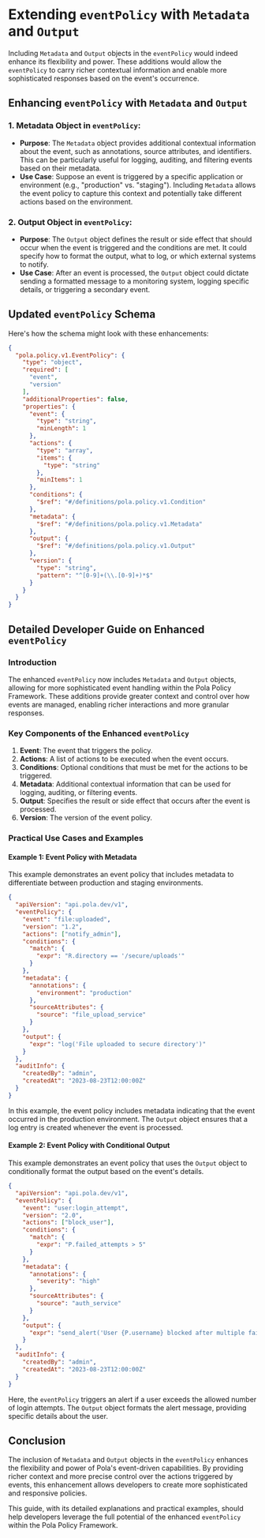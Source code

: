 # Extending `eventPolicy` with `Metadata` and `Output`

Including `Metadata` and `Output` objects in the `eventPolicy` would indeed enhance its flexibility and power. These additions would allow the `eventPolicy` to carry richer contextual information and enable more sophisticated responses based on the event's occurrence.

## Enhancing `eventPolicy` with `Metadata` and `Output`

### 1. **Metadata Object in `eventPolicy`**:
- **Purpose**: The `Metadata` object provides additional contextual information about the event, such as annotations, source attributes, and identifiers. This can be particularly useful for logging, auditing, and filtering events based on their metadata.
- **Use Case**: Suppose an event is triggered by a specific application or environment (e.g., "production" vs. "staging"). Including `Metadata` allows the event policy to capture this context and potentially take different actions based on the environment.

### 2. **Output Object in `eventPolicy`**:
- **Purpose**: The `Output` object defines the result or side effect that should occur when the event is triggered and the conditions are met. It could specify how to format the output, what to log, or which external systems to notify.
- **Use Case**: After an event is processed, the `Output` object could dictate sending a formatted message to a monitoring system, logging specific details, or triggering a secondary event.

## Updated `eventPolicy` Schema

Here's how the schema might look with these enhancements:

```json
{
  "pola.policy.v1.EventPolicy": {
    "type": "object",
    "required": [
      "event",
      "version"
    ],
    "additionalProperties": false,
    "properties": {
      "event": {
        "type": "string",
        "minLength": 1
      },
      "actions": {
        "type": "array",
        "items": {
          "type": "string"
        },
        "minItems": 1
      },
      "conditions": {
        "$ref": "#/definitions/pola.policy.v1.Condition"
      },
      "metadata": {
        "$ref": "#/definitions/pola.policy.v1.Metadata"
      },
      "output": {
        "$ref": "#/definitions/pola.policy.v1.Output"
      },
      "version": {
        "type": "string",
        "pattern": "^[0-9]+(\\.[0-9]+)*$"
      }
    }
  }
}
```

## Detailed Developer Guide on Enhanced `eventPolicy`

### Introduction

The enhanced `eventPolicy` now includes `Metadata` and `Output` objects, allowing for more sophisticated event handling within the Pola Policy Framework. These additions provide greater context and control over how events are managed, enabling richer interactions and more granular responses.

### Key Components of the Enhanced `eventPolicy`

1. **Event**: The event that triggers the policy.
2. **Actions**: A list of actions to be executed when the event occurs.
3. **Conditions**: Optional conditions that must be met for the actions to be triggered.
4. **Metadata**: Additional contextual information that can be used for logging, auditing, or filtering events.
5. **Output**: Specifies the result or side effect that occurs after the event is processed.
6. **Version**: The version of the event policy.

### Practical Use Cases and Examples

#### Example 1: Event Policy with Metadata

This example demonstrates an event policy that includes metadata to differentiate between production and staging environments.

```json
{
  "apiVersion": "api.pola.dev/v1",
  "eventPolicy": {
    "event": "file:uploaded",
    "version": "1.2",
    "actions": ["notify_admin"],
    "conditions": {
      "match": {
        "expr": "R.directory == '/secure/uploads'"
      }
    },
    "metadata": {
      "annotations": {
        "environment": "production"
      },
      "sourceAttributes": {
        "source": "file_upload_service"
      }
    },
    "output": {
      "expr": "log('File uploaded to secure directory')"
    }
  },
  "auditInfo": {
    "createdBy": "admin",
    "createdAt": "2023-08-23T12:00:00Z"
  }
}
```

In this example, the event policy includes metadata indicating that the event occurred in the production environment. The `Output` object ensures that a log entry is created whenever the event is processed.

#### Example 2: Event Policy with Conditional Output

This example demonstrates an event policy that uses the `Output` object to conditionally format the output based on the event's details.

```json
{
  "apiVersion": "api.pola.dev/v1",
  "eventPolicy": {
    "event": "user:login_attempt",
    "version": "2.0",
    "actions": ["block_user"],
    "conditions": {
      "match": {
        "expr": "P.failed_attempts > 5"
      }
    },
    "metadata": {
      "annotations": {
        "severity": "high"
      },
      "sourceAttributes": {
        "source": "auth_service"
      }
    },
    "output": {
      "expr": "send_alert('User {P.username} blocked after multiple failed login attempts')"
    }
  },
  "auditInfo": {
    "createdBy": "admin",
    "createdAt": "2023-08-23T12:00:00Z"
  }
}
```

Here, the `eventPolicy` triggers an alert if a user exceeds the allowed number of login attempts. The `Output` object formats the alert message, providing specific details about the user.

## Conclusion

The inclusion of `Metadata` and `Output` objects in the `eventPolicy` enhances the flexibility and power of Pola's event-driven capabilities. By providing richer context and more precise control over the actions triggered by events, this enhancement allows developers to create more sophisticated and responsive policies.

This guide, with its detailed explanations and practical examples, should help developers leverage the full potential of the enhanced `eventPolicy` within the Pola Policy Framework.

